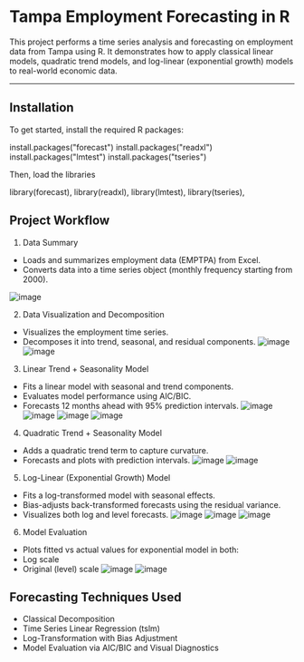 # Tampa Employment Forecasting in R

This project performs a time series analysis and forecasting on employment data from Tampa using R. It demonstrates how to apply classical linear models, quadratic trend models, and log-linear (exponential growth) models to real-world economic data.

---

## Installation

To get started, install the required R packages:

install.packages("forecast")
install.packages("readxl")
install.packages("lmtest")
install.packages("tseries")

Then, load the libraries

library(forecast),
library(readxl),
library(lmtest),
library(tseries),

## Project Workflow
1. Data Summary
- Loads and summarizes employment data (EMPTPA) from Excel.
- Converts data into a time series object (monthly frequency starting from 2000).

![image](https://github.com/user-attachments/assets/7457a8a4-1b96-4c38-8221-a0c81780edaf)


2. Data Visualization and Decomposition
- Visualizes the employment time series.
- Decomposes it into trend, seasonal, and residual components.
![image](https://github.com/user-attachments/assets/610cbcbd-2616-4133-88b3-f1765589f377)
![image](https://github.com/user-attachments/assets/a61435d2-7501-4b04-9893-a9f78d772119)

3. Linear Trend + Seasonality Model
- Fits a linear model with seasonal and trend components.
- Evaluates model performance using AIC/BIC.
- Forecasts 12 months ahead with 95% prediction intervals.
![image](https://github.com/user-attachments/assets/3f2c422b-376f-494e-b538-9fd302cae2d8)
![image](https://github.com/user-attachments/assets/5fba9a69-8c5c-457f-9e6c-50ac85039ea3)
![image](https://github.com/user-attachments/assets/3acb3c88-1a6e-47b2-9db4-ea35e98a384e)
![image](https://github.com/user-attachments/assets/20bc7730-4b8b-4bd4-bc13-5f61569f1914)

4. Quadratic Trend + Seasonality Model
- Adds a quadratic trend term to capture curvature.
- Forecasts and plots with prediction intervals.
![image](https://github.com/user-attachments/assets/6e304b31-b0e0-4a25-a10b-f828a255dca1)
![image](https://github.com/user-attachments/assets/1e75a578-a7c9-4bb3-a478-7177df26ac5a)

5. Log-Linear (Exponential Growth) Model
- Fits a log-transformed model with seasonal effects.
- Bias-adjusts back-transformed forecasts using the residual variance.
- Visualizes both log and level forecasts.
![image](https://github.com/user-attachments/assets/d2474d22-b504-4f21-93db-f2a92d71f5a8)
![image](https://github.com/user-attachments/assets/67c0f4be-67df-4c39-9eb9-10270d95d44e)
![image](https://github.com/user-attachments/assets/b86e07b8-64f2-4a1b-a505-72bcb78600d5)

6. Model Evaluation
- Plots fitted vs actual values for exponential model in both:
- Log scale
- Original (level) scale
![image](https://github.com/user-attachments/assets/be6d3104-9e6d-4cf6-a750-d71f2a63f82b)
![image](https://github.com/user-attachments/assets/08092e20-98a4-4564-bdb4-36aace318ade)


## Forecasting Techniques Used
- Classical Decomposition
- Time Series Linear Regression (tslm)
- Log-Transformation with Bias Adjustment
- Model Evaluation via AIC/BIC and Visual Diagnostics
